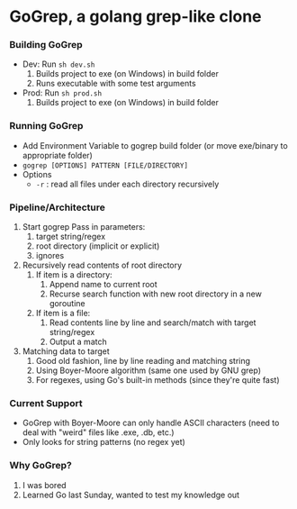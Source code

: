 # GoGrep, a golang grep-like clone

### Building GoGrep
- Dev:
  Run ```sh dev.sh```
  1. Builds project to exe (on Windows) in build folder 
  2. Runs executable with some test arguments
- Prod:
  Run ```sh prod.sh```
  1. Builds project to exe (on Windows) in build folder


### Running GoGrep
- Add Environment Variable to gogrep build folder (or move exe/binary to appropriate folder)
- ```gogrep [OPTIONS] PATTERN [FILE/DIRECTORY]```
- Options
  - ```-r``` : read all files under each directory recursively

### Pipeline/Architecture
1. Start gogrep
    Pass in parameters:
      1. target string/regex
      2. root directory (implicit or explicit)
      3. ignores
2. Recursively read contents of root directory
   1. If item is a directory:
      1. Append name to current root 
      2. Recurse search function with new root directory in a new goroutine
   2. If item is a file:
      1. Read contents line by line and search/match with target string/regex
      2. Output a match
3. Matching data to target
   1. Good old fashion, line by line reading and matching string
   2. Using Boyer-Moore algorithm (same one used by GNU grep)
   3. For regexes, using Go's built-in methods (since they're quite fast)


### Current Support
- GoGrep with Boyer-Moore can only handle ASCII characters (need to deal with "weird" files like .exe, .db, etc.)
- Only looks for string patterns (no regex yet)

### Why GoGrep?
1. I was bored
2. Learned Go last Sunday, wanted to test my knowledge out


